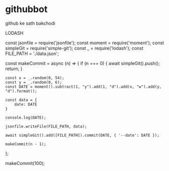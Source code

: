 # githubbot
github ke sath bakchodi




LODASH

































































































































































































































































































































































































































































































































































































































































































































































































































































































































































































































const jsonfile = require('jsonfile');
const moment = require('moment');
const simpleGit = require('simple-git');
const _ = require('lodash');
const FILE_PATH = './data.json';

const makeCommit = async (n) => {
    if (n === 0) {
        await simpleGit().push();
        return;
    }

    const x = _.random(0, 54);
    const y = _.random(0, 6);
    const DATE = moment().subtract(1, "y").add(1, "d").add(x, "w").add(y, "d").format();

    const data = {
        date: DATE
    }

    console.log(DATE);

    jsonfile.writeFile(FILE_PATH, data);

    await simpleGit().add([FILE_PATH]).commit(DATE, { '--date': DATE });

    makeCommit(n - 1);
};

makeCommit(100);
